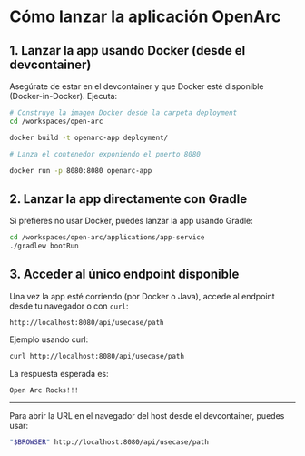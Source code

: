 # Cómo lanzar la aplicación OpenArc

## 1. Lanzar la app usando Docker (desde el devcontainer)

Asegúrate de estar en el devcontainer y que Docker esté disponible (Docker-in-Docker). Ejecuta:

```bash
# Construye la imagen Docker desde la carpeta deployment
cd /workspaces/open-arc

docker build -t openarc-app deployment/

# Lanza el contenedor exponiendo el puerto 8080

docker run -p 8080:8080 openarc-app
```

## 2. Lanzar la app directamente con Gradle

Si prefieres no usar Docker, puedes lanzar la app usando Gradle:

```bash
cd /workspaces/open-arc/applications/app-service
./gradlew bootRun
```

## 3. Acceder al único endpoint disponible

Una vez la app esté corriendo (por Docker o Java), accede al endpoint desde tu navegador o con `curl`:

```
http://localhost:8080/api/usecase/path
```

Ejemplo usando curl:

```bash
curl http://localhost:8080/api/usecase/path
```

La respuesta esperada es:

```
Open Arc Rocks!!!
```

---

Para abrir la URL en el navegador del host desde el devcontainer, puedes usar:

```bash
"$BROWSER" http://localhost:8080/api/usecase/path
```
